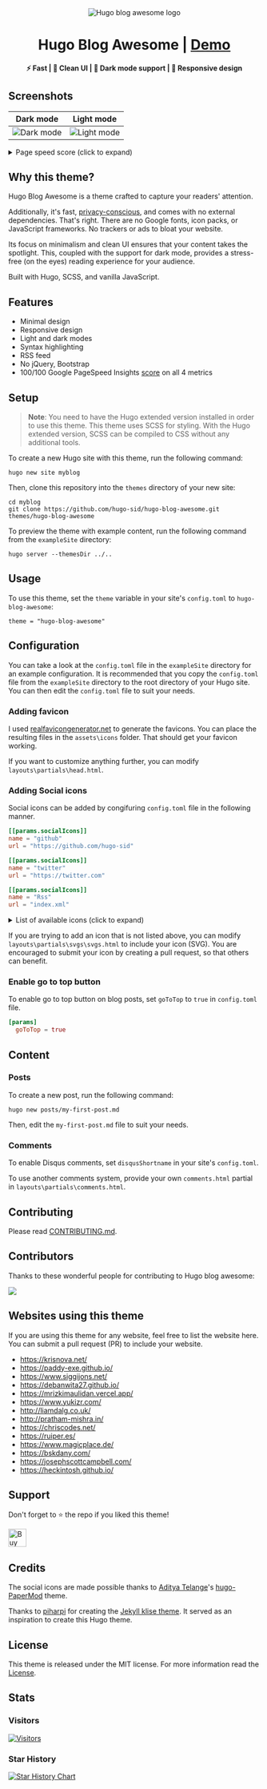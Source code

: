 <div align=center> 
 <picture>
  <source media="(prefers-color-scheme: dark)" srcset="https://raw.githubusercontent.com/hugo-sid/hugo-blog-awesome/main/assets/icons/book-icon-dark.svg">
  <source media="(prefers-color-scheme: light)" srcset="https://raw.githubusercontent.com/hugo-sid/hugo-blog-awesome/main/assets/icons/book-icon-light.svg">
  <img alt="Hugo blog awesome logo" src="https://raw.githubusercontent.com/hugo-sid/hugo-blog-awesome/feat/logo-change/assets/icons/book-icon-light.svg" />
</picture>
 
</div>
<h1 align=center> Hugo Blog Awesome | <a href="https://hba.sid.one" target="_blank" rel="nofollow">Demo</a></h1>

<h4 align=center>⚡ Fast | 📰 Clean UI | 🌙 Dark mode support | 📱 Responsive design </h4>

## Screenshots

| Dark mode | Light mode |
| --- | --- |
| ![Dark mode](https://raw.githubusercontent.com/hugo-sid/hugo-blog-awesome/master/images/dark.png) | ![Light mode](https://raw.githubusercontent.com/hugo-sid/hugo-blog-awesome/master/images/light.png) |

<details>
  <summary>Page speed score (click to expand)</summary>

![Page speed score](https://raw.githubusercontent.com/hugo-sid/hugo-blog-awesome/master/images/pagespeed.png)

Google PageSpeed Insights [test link](https://pagespeed.web.dev/report?url=https%3A%2F%2Fhugo-blog-awesome.netlify.app%2F).

</details>

## Why this theme?

Hugo Blog Awesome is a theme crafted to capture your readers' attention.

Additionally, it's fast, [privacy-conscious](https://themarkup.org/blacklight?url=hba.sid.one), and comes with no external dependencies. That's right. There are no Google fonts, icon packs, or JavaScript frameworks. No trackers or ads to bloat your website.

Its focus on minimalism and clean UI ensures that your content takes the spotlight. This, coupled with the support for dark mode, provides a stress-free (on the eyes) reading experience for your audience.

Built with Hugo, SCSS, and vanilla JavaScript.

## Features

- Minimal design
- Responsive design
- Light and dark modes
- Syntax highlighting
- RSS feed
- No jQuery, Bootstrap
- 100/100 Google PageSpeed Insights [score](https://pagespeed.web.dev/report?url=https%3A%2F%2Fhugo-blog-awesome.netlify.app%2F) on all 4 metrics

## Setup

> **Note**: You need to have the Hugo extended version installed in order to use this theme. This theme uses SCSS for styling. With the Hugo extended version, SCSS can be compiled to CSS without any additional tools.

To create a new Hugo site with this theme, run the following command:

    hugo new site myblog

Then, clone this repository into the `themes` directory of your new site:

    cd myblog
    git clone https://github.com/hugo-sid/hugo-blog-awesome.git themes/hugo-blog-awesome

To preview the theme with example content, run the following command from the `exampleSite` directory:

    hugo server --themesDir ../..

## Usage

To use this theme, set the `theme` variable in your site's `config.toml` to `hugo-blog-awesome`:

    theme = "hugo-blog-awesome"

## Configuration

You can take a look at the `config.toml` file in the `exampleSite` directory for an example configuration.
It is recommended that you copy the `config.toml` file from the `exampleSite` directory to the root directory of your Hugo site. You can then edit the `config.toml` file to suit your needs.

### Adding favicon

I used [realfavicongenerator.net](https://realfavicongenerator.net/) to generate the favicons. You can place the resulting files in the `assets\icons` folder. That should get your favicon working.

If you want to customize anything further, you can modify `layouts\partials\head.html`.

### Adding Social icons

Social icons can be added by congifuring `config.toml` file in the following manner.

```toml
[[params.socialIcons]]
name = "github"
url = "https://github.com/hugo-sid"

[[params.socialIcons]]
name = "twitter"
url = "https://twitter.com"

[[params.socialIcons]]
name = "Rss"
url = "index.xml"
```

<details>
  <summary>List of available icons (click to expand)</summary>

| Name            | Platform                        |
| --------------- | ------------------------------- |
| `123rf`         | 123rf.com                       |
| `adobestock`    | stock.adobe.com                 |
| `applemusic`    | music.apple.com                 |
| `behance`       | behance.net                     |
| `bilibili`      | bilibili.com                    |
| `bitcoin`       | -                               |
| `buymeacoffee`  | buymeacoffee.com                |
| `codepen`       | codepen.io                      |
| `cryptohack`    | cryptohack.org                  |
| `ctftime`       | ctftime.org                     |
| `cv`            | -                               |
| `deezer`        | deezer.com                      |
| `dev`           | dev.to                          |
| `discogs`       | discogs.com                     |
| `discord`       | discord.com                     |
| `dreamstime`    | dreamstime.com                  |
| `dribbble`      | dribbble.com                    |
| `email`         | -                               |
| `facebook`      | facebook.com                    |
| `flickr`        | flickr.com                      |
| `freepik`       | freepik.com                     |
| `gitea`         | gitea.io                        |
| `github`        | github.com                      |
| `gitlab`        | gitlab.com                      |
| `goodreads`     | goodreads.com                   |
| `googlescholar` | scholar.google.com              |
| `guruShots`     | gurushots.com                   |
| `hackerone`     | hackerone.com                   |
| `hackerrank`    | hackerrank.com                  |
| `hackthebox`    | hackthebox.eu                   |
| `instagram`     | instagram.com                   |
| `itchio`        | itch.io                         |
| `kaggle`        | -                               |
| `kakaotalk`     | kakaocorp.com/service/KakaoTalk |
| `key`           | -                               |
| `keybase`       | keybase.io                      |
| `kofi`          | ko-fi.com                       |
| `komoot`        | -                               |
| `lastfm`        | last.fm                         |
| `letterboxd`    | -                               |
| `liberapay`     | liberapay.com                   |
| `linkedin`      | linkedin.com                    |
| `mastodon`      | mastodon.social                 |
| `matrix`        | matrix.org                      |
| `medium`        | medium.com                      |
| `monero`        | -                               |
| `mixcloud`      | mixcloud.com                    |
| `nuget`         | nuget.org                       |
| `paypal`        | paypal.com                      |
| `peertube`      | -                               |
| `pgp`           | -                               |
| `phone`         | -                               |
| `ploywork`      | ploywork.com                    |
| `qq`            | qq.com                          |
| `reddit`        | reddit.com                      |
| `researchgate`  | researchgate.net                |
| `rss`           | -                               |
| `serverfault`   | serverfault.com                 |
| `soundcloud`    | soundcloud.com                  |
| `shutterstock`  | shutterstock.com                |
| `slack`         | slack.com                       |
| `snapchat`      | snapchat.com/add                |
| `spotify`       | spotify.com                     |
| `stackoverflow` | stackoverflow.com               |
| `steam`         | steampowered.com                |
| `strava`        | strava.com                      |
| `telegram`      | telegram.org                    |
| `tiktok`        | tiktok.com                      |
| `twitch`        | twitch.tv                       |
| `twitter` (the blue bird logo)       | twitter.com                     |
| `unsplash`      | unsplash.com                    |
| `x` (formerly Twitter)             | x.com                           |
| `xda`           | xda-developers.com              |
| `xing`          | xing.com                        |
| `ycombinator`   | ycombinator.com                 |
| `youtube`       | youtube.com                     |
| `other`         | -                               |

</details>

If you are trying to add an icon that is not listed above, you can modify `layouts\partials\svgs\svgs.html` to include your icon (SVG). You are encouraged to submit your icon by creating a pull request, so that others can benefit.

### Enable go to top button

To enable go to top button on blog posts, set `goToTop` to `true` in `config.toml` file.

```toml
[params]
  goToTop = true
```

## Content

### Posts

To create a new post, run the following command:

    hugo new posts/my-first-post.md

Then, edit the `my-first-post.md` file to suit your needs.

### Comments

To enable Disqus comments, set `disqusShortname` in your site's `config.toml`.

To use another comments system, provide your own `comments.html` partial in `layouts\partials\comments.html`.

## Contributing

Please read [CONTRIBUTING.md](https://github.com/hugo-sid/hugo-blog-awesome/blob/main/CONTRIBUTING.md).

## Contributors

Thanks to these wonderful people for contributing to Hugo blog awesome:

<a href="https://github.com/hugo-sid/hugo-blog-awesome/graphs/contributors">
  <img src="https://contrib.rocks/image?repo=hugo-sid/hugo-blog-awesome" />
</a>

## Websites using this theme

If you are using this theme for any website, feel free to list the website here. You can submit a pull request (PR) to include your website.

- <https://krisnova.net/>
- <https://paddy-exe.github.io/>
- <https://www.siggijons.net/>
- <https://debanwita27.github.io/>
- <https://mrizkimaulidan.vercel.app/>
- <https://www.yukizr.com/>
- <http://liamdalg.co.uk/>
- <http://pratham-mishra.in/>
- <https://chriscodes.net/>
- <https://ruiper.es/>
- <https://www.magicplace.de/>
- <https://bskdany.com/>
- <https://josephscottcampbell.com/>
- <https://heckintosh.github.io/>

## Support

Don't forget to ⭐️ the repo if you liked this theme!

<a href='https://ko-fi.com/sidharth' target='_blank'><img height='36' style='border:0px;height:36px;' src='https://storage.ko-fi.com/cdn/kofi1.png?v=3' border='0' alt='Buy Me a Coffee at ko-fi.com' /></a>

## Credits

The social icons are made possible thanks to [Aditya Telange](https://github.com/adityatelange)'s [hugo-PaperMod](https://github.com/adityatelange/hugo-PaperMod) theme.

Thanks to [piharpi](https://harpi.me/) for creating the [Jekyll klise theme](https://github.com/piharpi/jekyll-klise). It served as an inspiration to create this Hugo theme.

## License

This theme is released under the MIT license. For more information read the [License](https://github.com/hugo-sid/hugo-blog-awesome/blob/main/LICENSE).

## Stats

### Visitors

[![Visitors](https://api.visitorbadge.io/api/visitors?path=https%3A%2F%2Fgithub.com%2Fhugo-sid%2Fhugo-blog-awesome&countColor=%2337d67a&style=flat)](https://visitorbadge.io/status?path=https%3A%2F%2Fgithub.com%2Fhugo-sid%2Fhugo-blog-awesome)

### Star History

[![Star History Chart](https://api.star-history.com/svg?repos=hugo-sid/hugo-blog-awesome&type=Date)](https://star-history.com/#hugo-sid/hugo-blog-awesome&Date)
